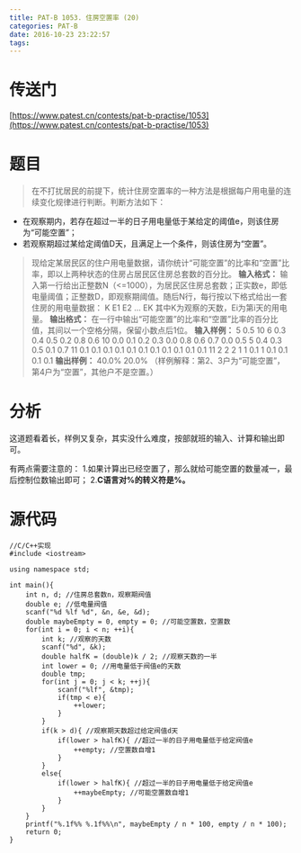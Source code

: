 ```yaml
---
title: PAT-B 1053. 住房空置率 (20)
categories: PAT-B
date: 2016-10-23 23:22:57
tags:
---
```

# 传送门
[https://www.patest.cn/contests/pat-b-practise/1053](https://www.patest.cn/contests/pat-b-practise/1053)
<!--more-->
# 题目
> 在不打扰居民的前提下，统计住房空置率的一种方法是根据每户用电量的连续变化规律进行判断。判断方法如下：
- 在观察期内，若存在超过一半的日子用电量低于某给定的阈值e，则该住房为“可能空置”；
- 若观察期超过某给定阈值D天，且满足上一个条件，则该住房为“空置”。

> 现给定某居民区的住户用电量数据，请你统计“可能空置”的比率和“空置”比率，即以上两种状态的住房占居民区住房总套数的百分比。
**输入格式：**
输入第一行给出正整数N（<=1000），为居民区住房总套数；正实数e，即低电量阈值；正整数D，即观察期阈值。随后N行，每行按以下格式给出一套住房的用电量数据：
K E1 E2 ... EK
其中K为观察的天数，Ei为第i天的用电量。
**输出格式：**
在一行中输出“可能空置”的比率和“空置”比率的百分比值，其间以一个空格分隔，保留小数点后1位。
**输入样例：**
5 0.5 10
6 0.3 0.4 0.5 0.2 0.8 0.6
10 0.0 0.1 0.2 0.3 0.0 0.8 0.6 0.7 0.0 0.5
5 0.4 0.3 0.5 0.1 0.7
11 0.1 0.1 0.1 0.1 0.1 0.1 0.1 0.1 0.1 0.1 0.1
11 2 2 2 1 1 0.1 1 0.1 0.1 0.1 0.1
**输出样例：**
40.0% 20.0%
（样例解释：第2、3户为“可能空置”，第4户为“空置”，其他户不是空置。）

# 分析
这道题看着长，样例又复杂，其实没什么难度，按部就班的输入、计算和输出即可。

有两点需要注意的：
1.如果计算出已经空置了，那么就给可能空置的数量减一，最后控制位数输出即可；
2.**C语言对%的转义符是%。**

# 源代码

	//C/C++实现
	#include <iostream>

	using namespace std;

	int main(){
		int n, d; //住房总套数n，观察期阀值
		double e; //低电量阀值
		scanf("%d %lf %d", &n, &e, &d);
		double maybeEmpty = 0, empty = 0; //可能空置数，空置数
		for(int i = 0; i < n; ++i){
			int k; //观察的天数
			scanf("%d", &k);
			double halfK = (double)k / 2; //观察天数的一半
			int lower = 0; //用电量低于阀值e的天数
			double tmp;
			for(int j = 0; j < k; ++j){
				scanf("%lf", &tmp);
				if(tmp < e){ 
					++lower;
				}
			}
			if(k > d){ //观察期天数超过给定阀值d天
				if(lower > halfK){ //超过一半的日子用电量低于给定阀值e
					++empty; //空置数自增1
				}
			}
			else{
				if(lower > halfK){ //超过一半的日子用电量低于给定阀值e
					++maybeEmpty; //可能空置数自增1
				}
			}
		}
		printf("%.1f%% %.1f%%\n", maybeEmpty / n * 100, empty / n * 100);
		return 0;
	}